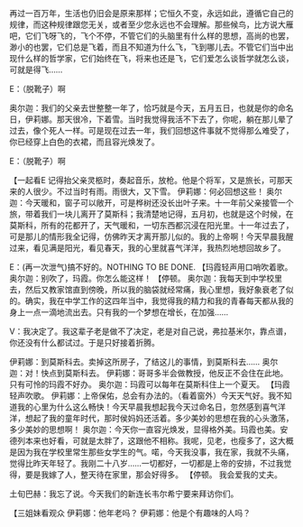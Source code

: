 再过一百万年，生活也仍旧会是原来那样；它恒久不变，永远如此，遵循它自己的规律，而这种规律跟您无关，或者至少您永远也不会理解。那些候鸟，比方说大雁吧，它们飞呀飞的，飞个不停，不管它们的头脑里有什么样的思想，高尚的也罢，渺小的也罢，它们总是飞着，而且不知道为什么飞，飞到哪儿去。不管它们当中出现什么样的哲学家，它们始终在飞，将来也还是飞，它们爱怎么谈哲学就怎么谈，可就是得飞……

E：（脱靴子）啊

奥尔迦：我们的父亲去世整整一年了，恰巧就是今天，五月五日，也就是你的命名日，伊莉娜。那天很冷，下着雪。当时我觉得我活不下去了，你呢，躺在那儿晕了过去，像个死人一样。可是现在过去一年，我们回想这件事就不觉得那么难受了，你已经穿上白色的衣裙，而且容光焕发了。

E：（脱靴子）啊

【一起看E
记得抬父亲灵柩时，奏起音乐，放枪。他是个将军，又是旅长，可那天来的人很少。不过当时有雨。雨很大，又下雪。
伊莉娜：何必回想这些！
奥尔迦：今天暖和，窗子可以敞开，可是桦树还没长出叶子来。十一年前父亲接管一个旅，带着我们一块儿离开了莫斯科；我清楚地记得，五月初，也就是这个时候，在莫斯科，所有的花都开了，天气暖和，一切东西都沉浸在阳光里。十一年过去了，可是那儿的情形我全记得，仿佛昨天才离开那儿似的。我的上帝啊！今天早晨我醒过来，看见满是阳光，看见春天，我的心里就喜气洋洋，我热烈地想回故乡了。

E：(再一次泄气)搞不好的。NOTHING TO BE DONE. 
【玛霞轻声用口哨吹着歌。
奥尔迦：别吹了，玛霞。你怎么能这样！
【停顿。
奥尔迦：我每天到中学校里去，然后又教家馆直到傍晚，所以我的脑袋就经常痛，我心里想，我好象衰老了似的。确实，我在中学工作的这四年当中，我觉得我的精力和我的青春每天都从我的身上一点一滴地流出去。只有我的一个梦想在增长，在加强……

V：我决定了。我这辈子老是做不了决定，老是对自己说，弗拉基米尔，靠点谱，你还没有什么都试过。于是只好接着折腾。

伊莉娜：到莫斯科去。卖掉这所房子，了结这儿的事情，到莫斯科去……
奥尔迦：对！快点到莫斯科去。
伊莉娜：哥哥多半会做教授，他反正不会住在此地。只有可怜的玛霞不好办。
奥尔迦：玛霞可以每年在莫斯科住上一个夏天。
【玛霞轻声吹歌。
伊莉娜：上帝保佑，总会有办法的。（看着窗外）今天天气好。我不知道我的心里为什么这么畅快！今天早晨我想起我今天过命名日，忽然感到喜气洋洋，想起了我的童年时代，那时侯妈妈还活着。多少美妙的思想在我的心头激荡，多少美妙的思想啊！
奥尔迦：今天你一直容光焕发，显得格外美。玛霞也美。安德列本来也好看，可就是太胖了，这跟他不相称。我呢，见老，也瘦多了，这大概是因为我在学校里常生那些女学生的气。喏，今天我没事，我在家，我就不头痛，觉得比昨天年轻了。我刚二十八岁……一切都好，一切都是上帝的安排，不过我觉得，要是我嫁了人，整天待在家里，那会好得多。
【停顿。
我会爱我的丈夫。

土旬巴赫：我忘了说。今天我们的新连长韦尔希宁要来拜访你们。

【三姐妹看观众
伊莉娜：他年老吗？
伊莉娜：他是个有趣味的人吗？


